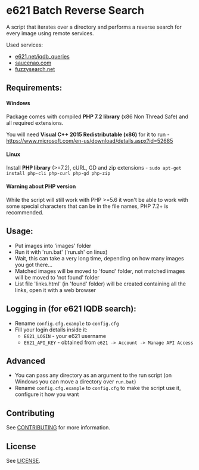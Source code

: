 # e621 Batch Reverse Search

A script that iterates over a directory and performs a reverse search for every image using remote services.

Used services: 
- [e621.net/iqdb_queries](https://e621.net/iqdb_queries)
- [saucenao.com](https://saucenao.com)
- [fuzzysearch.net](https://fuzzysearch.net)

## Requirements:

#### Windows

Package comes with compiled **PHP 7.2 library** (x86 Non Thread Safe) and all required extensions.

You will need **Visual C++ 2015 Redistributable (x86)** for it to run - https://www.microsoft.com/en-us/download/details.aspx?id=52685

#### Linux

Install **PHP library** (>=7.2), cURL, GD and zip extensions - `sudo apt-get install php-cli php-curl php-gd php-zip`

#### Warning about PHP version

While the script will still work with PHP >=5.6 it won't be able to work with some special characters that can be in the file names, PHP 7.2+ is recommended.

## Usage:
- Put images into 'images' folder
- Run it with 'run.bat' ('run.sh' on linux)
- Wait, this can take a very long time, depending on how many images you got there...
- Matched images will be moved to 'found' folder, not matched images will be moved to 'not found' folder
- List file 'links.html' (in 'found' folder) will be created containing all the links, open it with a web browser

## Logging in (for e621 IQDB search):

- Rename `config.cfg.example` to `config.cfg`
- Fill your login details inside it:
    - `E621_LOGIN` - your e621 username
    - `E621_API_KEY` - obtained from `e621 -> Account -> Manage API Access`

## Advanced
- You can pass any directory as an argument to the run script (on Windows you can move a directory over `run.bat`)
- Rename `config.cfg.example` to `config.cfg` to make the script use it, configure it how you want

## Contributing

See [CONTRIBUTING](https://github.com/jacklul/e621-Batch-Reverse-Search/blob/master/CONTRIBUTING.md) for more information.

## License

See [LICENSE](https://github.com/jacklul/e621-Batch-Reverse-Search/blob/master/LICENSE).
